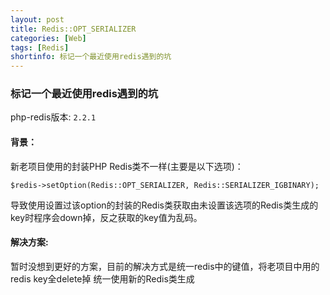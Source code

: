 ```yaml
---
layout: post
title: Redis::OPT_SERIALIZER
categories: [Web]
tags: [Redis]
shortinfo: 标记一个最近使用redis遇到的坑
---
```


### 标记一个最近使用redis遇到的坑

php-redis版本: `2.2.1`

#### 背景：
新老项目使用的封装PHP Redis类不一样(主要是以下选项)：

~~~
$redis->setOption(Redis::OPT_SERIALIZER, Redis::SERIALIZER_IGBINARY);
~~~

导致使用设置过该option的封装的Redis类获取由未设置该选项的Redis类生成的key时程序会down掉，反之获取的key值为乱码。

#### 解决方案:
暂时没想到更好的方案，目前的解决方式是统一redis中的键值，将老项目中用的redis key全delete掉 统一使用新的Redis类生成